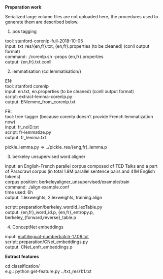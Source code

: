 **Preparation work**

Serialized large volume files are not uploaded here, the procedures used to generate them are described below.

1. pos tagging <br/>

tool: stanford-corenlp-full-2018-10-05 <br/>
input: txt_res/{en,fr}.txt, {en,fr}.properties (to be cleaned) (conll output format) <br/>
command: ./corenlp.sh -props {en,fr}.properties <br/>
output: {en,fr}.txt.conll

2. lemmatisation (cd lemmatisation/)

EN: <br/>
tool: stanford corenlp <br/>
input: en.txt, en.properties (to be cleaned) (conll output format) <br/>
script: extract-lemma-corenlp.py <br/>
output: ENlemme_from_corenlp.txt <br/>

FR: <br/>
tool: tree-tagger (because corenlp doesn't provide French lemmatization now) <br/>
input: fr_noID.txt  <br/>
script: fr-lemmatize.py <br/>
output: fr_lemma.txt  <br/>

pickle_lemma.py => ../pickle_res/{eng,fr}_lemma.p <br/>

3. berkeley unsupervised word aligner 

input: an English-French parallel corpus composed of TED Talks and a part of Paracrawl corpus (in total 1.8M parallel sentence pairs and 41M English tokens)  <br/>
corpus position: berkeleyaligner_unsupervised/example/train <br/> 
command: ./align example.conf <br/>
time used: 6h  <br/>
output: 1.lexweights, 2.lexweights, training.align 

script: preparation/berkeley_wordId_lexTable.py <br/>
output: {en,fr}_word_id.p, {en,fr}\_entropy.p, berkeley\_{forward,reverse}_table.p <br/>
 

4. ConceptNet embeddings 

input: [multilingual-numberbatch-17.06.txt](https://conceptnet.s3.amazonaws.com/downloads/2017/numberbatch/numberbatch-17.06.txt.gz) <br/>
script: preparation/CNet_embeddings.py <br/>
output: CNet_enfr_embeddings.p

**Extract features**

cd classification/ <br/>
e.g.: python get-feature.py ../txt_res/1:1.txt 
